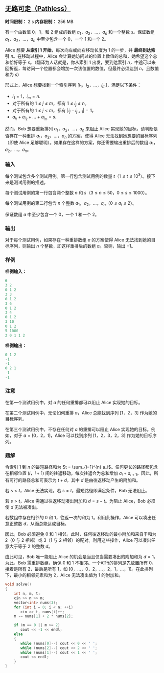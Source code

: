 ## [无路可走（Pathless）](https://codeforces.com/contest/2130/problem/B)

**时间限制：** 2 s
**内存限制：** 256 MB



有一个由数值 $0$，$1$，和 $2$ 组成的数组 $a_1$，$a_2$，$\ldots$，$a_n$ 和一个整数 $s$。保证数组 $a_1$，$a_2$，$\ldots$，$a_n$ 中至少包含一个 $0$，一个 $1$ 和一个 $2$。

Alice 想要 **从索引 $1$ 开始**，每次向左或向右移动长度为 $1$ 的一步，并 **最终到达索引** $n$。在移动过程中，Alice 会计算她访问过的位置上数值的总和，她希望这个总和恰好等于 $s$。（翻译为人话就是，你从索引 $1$ 出发，要到达索引 $n$，中途可以来回折返，每访问一个位置都会增加一次该位置的数值，但最终必须达到 $n$，且数值和为 $s$）

形式上，Alice 想要找到一个索引序列 $[i_1$，$i_2$，$\ldots$，$i_m]$，满足以下条件：

-   $i_1 = 1$，$i_m = n$.
-   对于所有的 $1 \le j \le m$，都有 $1 \leq i_j \leq n$。
-   对于所有的 $1 \leq j < m$，都有 $|i_{j} - i_{j+1}| = 1$。
-   $a_{i_1} + a_{i_2} + \ldots + a_{i_m} = s$.

然而，Bob 想要重新排列 $a_1$，$a_2$，$\ldots$，$a_n$ 来阻止 Alice 实现她的目标。请判断是否存在一种重排 $a_1$，$a_2$，$\ldots$，$a_n$ 的方案，使得 Alice 无法找到她想要的目标序列（即使 Alice 足够聪明）。如果存在这样的方案，你还需要输出重排后的数组 $a_1$，$a_2$，$\ldots$，$a_n$。







### 输入

每个测试包含多个测试用例。第一行包含测试用例的数量 $t$（$1 \le t \le 10^3$）。接下来是测试用例的描述。

每个测试用例的第一行包含两个整数 $n$ 和 $s$（$3 \le n \le 50$，$0 \le s \le 1000$）。

每个测试用例的第二行包含 $n$ 个整数 $a_1$，$a_2$，$\ldots$，$a_n$（$0 \le a_i \le 2$）。

保证数组 $a$ 中至少包含一个 $0$，一个 $1$ 和一个 $2$。





### 输出

对于每个测试用例，如果存在一种重排数组 $a$ 的方案使得 Alice 无法找到她的目标序列，则输出 $n$ 个整数，即这样重排后的数组 $a$。否则，输出 $-1$。





### 样例

**样例输入：**

```cpp
6
3 2
0 1 2
3 3
0 1 2
3 6
0 1 2
3 4
0 1 2
3 10
0 1 2
5 1000
2 0 1 1 2
```



**样例输出：**

```cpp
0 1 2
-1
-1
0 2 1 
-1
-1
```





### 注意

在第一个测试用例中，对 $a$ 的任何重排都可以阻止 Alice 实现她的目标。

在第二个测试用例中，无论如何重排 $a$，Alice 总能找到序列 $[1$，$2$，$3]$ 作为她的目标序列。

在第三个测试用例中，不存在任何对 $a$ 的重排可以阻止 Alice 实现她的目标。例如，对于 $a=[0$，$2$，$1]$，Alice 可以找到序列 $[1$，$2$，$3$，$2$，$3]$ 作为她的目标序列。





### 题解

令索引 $1$ 到 $n$ 的最短路径和为 $t = \sum_{i=1}^{n} a_i$。任何更长的路径都包含在相邻位置 $(i$，$i+1)$ 间的往返移动，每次往返会为总和增加 $a_i + a_{i+1}$。因此，所有可行的路径总和可表示为 $t + d$，其中 $d$ 是由往返移动产生的附加和。

若 $s < t$，Alice 无法实现。若 $s = t$，最短路径即满足条件，Bob 无法阻止。

若 $s > t$，Alice 需通过往返移动凑出附加和 $d = s - t$。为阻止 Alice，Bob 必须使 $d$ 无法被凑出。

若数组中存在相邻的 $0$ 和 $1$，往返一次的和为 $1$。利用此操作，Alice 可以凑出任意正整数 $d$，从而总能达成目标。

因此，Bob 必须避免 $0$ 和 $1$ 相邻。此时，任何往返移动的最小附加和来自于和为 $2$（$0$ 与 $2$ 相邻）或 $3$（$1$ 与 $2$ 相邻）的配对。利用这些操作，Alice 可以凑出任意大于等于 $2$ 的整数 $d$。

由此可见，Bob 唯一能阻止 Alice 的机会是当且仅当需要凑出的附加和为 $d=1$。为此，Bob 需重排数组，确保 $0$ 和 $1$ 不相邻。一个可行的排列是先放置所有 $0$，接着是所有 $2$，最后是所有 $1$，如 $[0$，$\dots$，$0$，$2$，$\dots$，$2$，$1$，$\dots$，$1]$。在此排列下，最小的相邻元素和为 $2$，Alice 无法凑出值为 $1$ 的附加和。



```cpp
void solve()
{
    int n, m, t;
    cin >> n >> m;
    vector<int> nums(3);
    for (int i = 0; i < n; ++i)
       cin >> t, nums[t]++;
    m -= nums[1] + 2 * nums[2];

    if (m == 0 || m >= 2)
       cout << -1 << endl;
    else
    {
       while (nums[0]--) cout << 0 << ' ';
       while (nums[2]--) cout << 2 << ' ';
       while (nums[1]--) cout << 1 << ' ';
       cout << endl;
    }
}
```